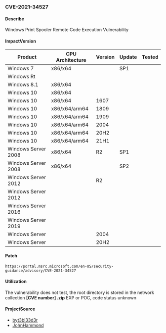 ###  CVE-2021-34527

#### Describe

Windows Print Spooler Remote Code Execution Vulnerability

#### ImpactVersion

| Product             | CPU Architecture | Version | Update | Tested |
| ------------------- | ---------------- | ------- | ------ | ------ |
| Windows 7           | x86/x64          |         | SP1    |        |
| Windows Rt          |                  |         |        |        |
| Windows 8.1         | x86/x64          |         |        |        |
| Windows 10          | x86/x64          |         |        |        |
| Windows 10          | x86/x64          | 1607    |        |        |
| Windows 10          | x86/x64/arm64    | 1809    |        |        |
| Windows 10          | x86/x64/arm64    | 1909    |        |        |
| Windows 10          | x86/x64/arm64    | 2004    |        |        |
| Windows 10          | x86/x64/arm64    | 20H2    |        |        |
| Windows 10          | x86/x64/arm64    | 21H1    |        |        |
| Windows Server 2008 | x86/x64          | R2      | SP1    |        |
| Windows Server 2008 | x86/x64          |         | SP2    |        |
| Windows Server 2012 |                  | R2      |        |        |
| Windows Server 2012 |                  |         |        |        |
| Windows Server 2016 |                  |         |        |        |
| Windows Server 2019 |                  |         |        |        |
| Windows Server      |                  | 2004    |        |        |
| Windows Server      |                  | 20H2    |        |        |

#### Patch

```
https://portal.msrc.microsoft.com/en-US/security-guidance/advisory/CVE-2021-34527
```

#### Utilization

The vulnerability does not test, the root directory is stored in the network collection **[CVE number] .zip** EXP or POC, code status unknown

#### ProjectSource

- [byt3bl33d3r](https://github.com/byt3bl33d3r/ItWasAllADream)
- [JohnHammond](https://github.com/JohnHammond/CVE-2021-34527)

